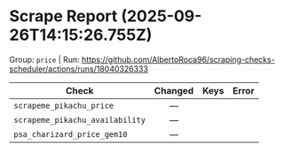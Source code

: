 # Scrape Report (2025-09-26T14:15:26.755Z)

Group: `price`  |  Run: https://github.com/AlbertoRoca96/scraping-checks-scheduler/actions/runs/18040326333

| Check | Changed | Keys | Error |
|---|:---:|:--|:--|
| `scrapeme_pikachu_price` | — |  |  |
| `scrapeme_pikachu_availability` | — |  |  |
| `psa_charizard_price_gem10` | — |  |  |

